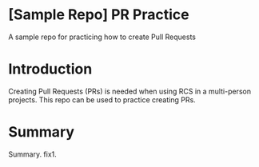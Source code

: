# [Sample Repo] PR Practice
A sample repo for practicing how to create Pull Requests

# Introduction
Creating Pull Requests (PRs) is needed when using RCS in a multi-person
projects. This repo can be used to practice creating PRs.

# Summary
Summary.
fix1.
